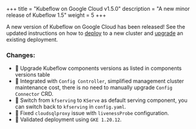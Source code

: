 +++
title = "Kubeflow on Google Cloud v1.5.0"
description = "A new minor release of Kubeflow 1.5"
weight = 5
+++

A new version of Kubeflow on Google Cloud has been released! See the updated instructions on how to [deploy](https://googlecloudplatform.github.io/kubeflow-gke-docs/docs/deploy/) to a new cluster and [upgrade](https://googlecloudplatform.github.io/kubeflow-gke-docs/docs/deploy/upgrade/) an existing deployment.

### Changes:

- 🔼 Upgrade Kubeflow components versions as listed in components versions table
- 🚀 Integrated with `Config Controller`, simplified management cluster maintenance cost, there is no need to manually upgrade `Config Connector` CRD.
- 🚚 Switch from `kfserving` to `KServe` as default serving component, you can switch back to `kfserving` in `config.yaml`.
- 🔨 Fixed `cloudsqlproxy` issue with `livenessProbe` configuration.
- 🧪 Validated deployment using `GKE 1.20.12`.
